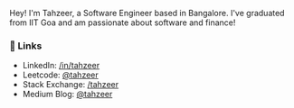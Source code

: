 Hey! I'm Tahzeer, a Software Engineer based in Bangalore. I've graduated from IIT Goa and am passionate about software and finance!

### 🔗 Links 
- LinkedIn: [/in/tahzeer](https://www.linkedin.com/in/tahzeer/)
- Leetcode: [@tahzeer](https://www.leetcode.com/tahzeer/)
- Stack Exchange: [/tahzeer](https://stackexchange.com/users/29624049/tahzeer)
- Medium Blog: [@tahzeer](https://tahzeer.medium.com)
